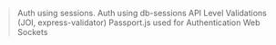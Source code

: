 > Auth using sessions.
> Auth using db-sessions
> API Level Validations (JOI, express-validator)
> Passport.js used for Authentication
> Web Sockets
